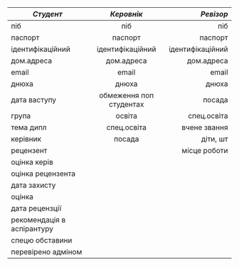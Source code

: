 |*Студент*|*Керовнік*|*Ревізор*|
|--------|:------:|-------:|
|піб|піб|піб|
|паспорт|паспорт|паспорт|
|ідентифікаційний|ідентифікаційний|ідентифікаційний|
|дом.адреса|дом.адреса|дом.адреса|
|email|email|email|
|днюха|днюха|днюха|
|дата ваступу|обмеження поп студентах|посада|
|група|освіта|спец.освіта|
|тема дипл|спец.освіта|вчене звання|
|керівник|посада|діти, шт|
|рецензент||місце роботи|
|оцінка керів|  |   |
|оцінка рецензента| |    |
|дата захисту|||
|оцінка |||
|дата рецензції|||
|рекомендація в аспірантуру|||
|спецю обставини|||
|перевірено адміном|||

